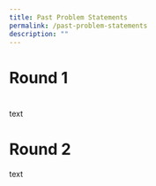 ```yaml
---
title: Past Problem Statements
permalink: /past-problem-statements
description: ""
---
```

# Round 1
# 
text

# Round 2

text
